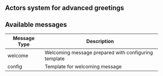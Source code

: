 ## Actors system for advanced greetings

## Available messages

| Message Type  | Description |
| ------------- | ------------- |
| welcome  | Welcoming message prepared with configuring template  |
| config  | Template for welcoming message  |
